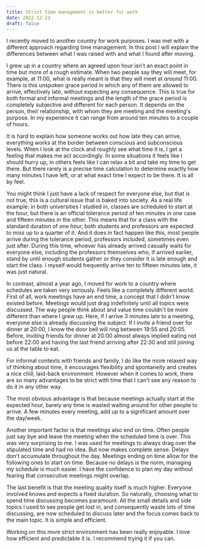 ```yaml
---
title: Strict time management is better for work
date: 2022-12-23
draft: false
---
```


I recently moved to another country for work purposes. 
I was met with a different approach regarding time management. 
In this post I will explain the differences between what I was raised with and what I found after moving.

I grew up in a country where an agreed upon hour isn't an exact point in time but more of a rough estimate. 
When two people say they will meet, for example, at 11:00, what is really meant is that they will meet at *around* 11:00. 
There is this unspoken grace period in which any of them are allowed to arrive, effectively late, without expecting any consequence. 
This is true for both formal and informal meetings and the length of the grace period is completely subjective and different for each person. 
It depends on the person, their relationship, with whom they are meeting and the meeting's purpose. 
In my experience it can range from around ten minutes to a couple of hours.

It is hard to explain how someone works out how late they can arrive, everything works at the border between conscious and subconscious levels. 
When I look at the clock and roughly see what time it is, I get a feeling that makes me act accordingly.
In some situations it feels like I should hurry up, in others feels like I can relax a bit and take my time to get there. 
But there rarely is a precise time calculation to determine exactly how many minutes I have left, or at what exact time I expect to be there. 
It is all by feel.

You might think I just have a lack of respect for everyone else, but that is not true, this is a cultural issue that is baked into society. 
As a real life example: in both universities I studied in, classes are scheduled to start at the hour, but there is an official tolerance period of ten minutes in one case and fifteen minutes in the other. 
This means that for a class with the standard duration of one hour, both students and professors are expected to miss up to a quarter of it. 
And it does in fact happen like this, most people arrive during the tolerance period, professors included, sometimes even just after. 
During this time, whoever has already arrived casually waits for everyone else, including the professors themselves who, if arrived earlier, stand by until enough students gather or they consider it is late enough and start the class. 
I myself would frequently arrive ten to fifteen minutes late, it was just natural.

In contrast, almost a year ago, I moved for work to a country where schedules are taken very seriously. 
Feels like a completely different world.
First of all, work meetings have an end time, a concept that I didn't know existed before. 
Meetings would just drag indefinitely until all topics were discussed.
The way people think about and value time couldn't be more different than where I grew up.
Here, if I arrive 3 minutes late to a meeting, everyone else is already discussing the subject. 
If I invite a friend over for dinner at 20:00, I know the door bell will ring between 19:55 and 20:05. 
Before, inviting friends for dinner at 20:00 almost always implied eating not before 22:00 and having the last friend arriving after 22:30 and still joining us at the table to eat. 

For informal contexts with friends and family, I do like the more relaxed way of thinking about time, it encourages flexibility and spontaneity and creates a nice chill, laid-back environment. 
However when it comes to work, there are so many advantages to be strict with time that I can't see any reason to do it in any other way.

The most obvious advantage is that because meetings actually start at the expected hour, barely any time is wasted waiting around for other people to arrive. 
A few minutes every meeting, add up to a significant amount over the day/week. 

Another important factor is that meetings also end on time. 
Often people just say bye and leave the meeting when the scheduled time is over. 
This was very surprising to me. 
I was used for meetings to always drag over the stipulated time and had no idea. 
But now makes complete sense. 
Delays don't accumulate throughout the day. 
Meetings ending on time allow for the following ones to start on time. 
Because no delays is the norm, managing my schedule is much easier. 
I have the confidence to plan my day without fearing that consecutive meetings might overlap. 

The last benefit is that the meeting quality itself is much higher. 
Everyone involved knows and expects a fixed duration. 
So naturally, choosing what to spend time discussing becomes paramount. 
All the small details and side topics I used to see people get lost in, and consequently waste lots of time discussing, are now scheduled to discuss later and the focus comes back to the main topic. 
It is simple and efficient. 

Working on this more strict environment has been really enjoyable. 
I love how efficient and predictable it is. 
I recommend trying it if you can.